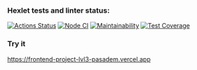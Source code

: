 ### Hexlet tests and linter status:
[![Actions Status](https://github.com/pasadem/frontend-project-lvl3/workflows/hexlet-check/badge.svg)](https://github.com/pasadem/frontend-project-lvl3/actions)
[![Node CI](https://github.com/pasadem/frontend-project-lvl3/actions/workflows/tests.yml/badge.svg)](https://github.com/pasadem/frontend-project-lvl3/actions/workflows/tests.yml)
[![Maintainability](https://api.codeclimate.com/v1/badges/43f03fa3da66ae847ed7/maintainability)](https://codeclimate.com/github/pasadem/frontend-project-lvl3/maintainability)
[![Test Coverage](https://api.codeclimate.com/v1/badges/43f03fa3da66ae847ed7/test_coverage)](https://codeclimate.com/github/pasadem/frontend-project-lvl3/test_coverage)
### Try it 
https://frontend-project-lvl3-pasadem.vercel.app
